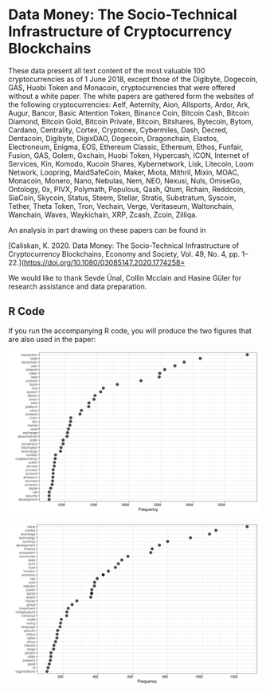 # Data Money: The Socio-Technical Infrastructure of Cryptocurrency Blockchains

These data present all text content of the most valuable 100
cryptocurrencies as of 1 June 2018, except those of the Digibyte,
Dogecoin, GAS, Huobi Token and Monacoin, cryptocurrencies that were
offered without a white paper. The white papers are gathered form the
websites of the following cryptocurrencies: Aelf, Aeternity, Aion,
Allsports, Ardor, Ark, Augur, Bancor, Basic Attention Token, Binance
Coin, Bitcoin Cash, Bitcoin Diamond, Bitcoin Gold, Bitcoin Private,
Bitcoin, Bitshares, Bytecoin, Bytom, Cardano, Centrality, Cortex,
Cryptonex, Cybermiles, Dash, Decred, Dentacoin, Digibyte, DigixDAO,
Dogecoin, Dragonchain, Elastos, Electroneum, Enigma, EOS, Ethereum
Classic, Ethereum, Ethos, Funfair, Fusion, GAS, Golem, Gxchain, Huobi
Token, Hypercash, ICON, Internet of Services, Kin, Komodo, Kucoin
Shares, Kybernetwork, Lisk, Litecoin, Loom Network, Loopring,
MaidSafeCoin, Maker, Mıota, Mithril, Mixin, MOAC, Monacoin, Monero,
Nano, Nebulas, Nem, NEO, Nexusi, Nuls, OmiseGo, Ontology, 0x, PIVX,
Polymath, Populous, Qash, Qtum, Rchain, Reddcoin, SiaCoin, Skycoin,
Status, Steem, Stellar, Stratis, Substratum, Syscoin, Tether, Theta
Token, Tron, Vechain, Verge, Veritaseum, Waltonchain, Wanchain, Waves,
Waykichain, XRP, Zcash, Zcoin, Zilliqa.

An analysis in part drawing on these papers can be found in

[Caliskan, K. 2020.  Data Money: The Socio-Technical Infrastructure of
Cryptocurrency Blockchains, Economy and Society, Vol. 49, No. 4,
pp. 1–22.](https://doi.org/10.1080/03085147.2020.1774258=

We would like to thank Sevde Ünal, Collin Mcclain and Hasine Güler for
research assistance and data preparation.

## R Code

If you run the accompanying R code, you will produce the two figures
that are also used in the paper:

![terms](img/term_frequencies_wp.png)

![socialterms](img/social_science_term_frequencies_wp.png)


